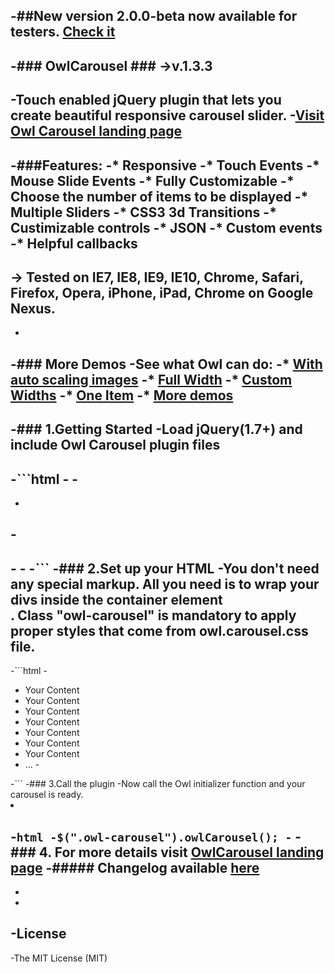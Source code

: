 -##New version 2.0.0-beta now available for testers. [Check it](http://www.owlgraphic.com/owlcarousel2/)
-
-### OwlCarousel ###
->v.1.3.3
-
-Touch enabled jQuery plugin that lets you create beautiful responsive carousel slider.
-[Visit Owl Carousel landing page](http://owlgraphic.com/owlcarousel)
-
-###Features:
-* Responsive
-* Touch Events
-* Mouse Slide Events
-* Fully Customizable
-* Choose the number of items to be displayed
-* Multiple Sliders
-* CSS3 3d Transitions
-* Custimizable controls
-* JSON
-* Custom events
-* Helpful callbacks
-
-> Tested on IE7, IE8, IE9, IE10, Chrome, Safari, Firefox, Opera, iPhone, iPad, Chrome on Google Nexus.
-
-
-### More Demos
-See what Owl can do:
-* [With auto scaling images](http://owlgraphic.com/owlcarousel/demos/images.html)
-* [Full Width](http://owlgraphic.com/owlcarousel/demos/full.html)
-* [Custom Widths](http://owlgraphic.com/owlcarousel/demos/custom.html)
-* [One Item](http://owlgraphic.com/owlcarousel/demos/one.html)
-* [More demos](http://owlgraphic.com/owlcarousel/#more-demos)
-
-### 1.Getting Started
-Load jQuery(1.7+) and include Owl Carousel plugin files
-
-```html
-<!-- Basic stylesheet -->
-<link rel="stylesheet" href="owl-carousel/owl.carousel.css">
-
- <!-- Default Theme -->
-<link rel="stylesheet" href="owl-carousel/owl.theme.css">
-
-<!-- Include js plugin -->
-<script src="owl-carousel/owl.carousel.js"></script>
-```
-### 2.Set up your HTML
-You don't need any special markup. All you need is to wrap your divs inside the container element <div class="owl-carousel">. Class "owl-carousel" is mandatory to apply proper styles that come from owl.carousel.css file.
-
-```html
-<div class="owl-carousel">
- <div> Your Content </div>
- <div> Your Content </div>
- <div> Your Content </div>
- <div> Your Content </div>
- <div> Your Content </div>
- <div> Your Content </div>
- <div> Your Content </div>
- ...
-</div>
-```
-### 3.Call the plugin
-Now call the Owl initializer function and your carousel is ready.
-
-```html
-$(".owl-carousel").owlCarousel();
-```
-### 4. For more details visit [OwlCarousel landing page](http://owlgraphic.com/owlcarousel)
-##### Changelog available [here](http://owlgraphic.com/owlcarousel/changelog.html)
-
-
-
-License
-------------
-The MIT License (MIT)
